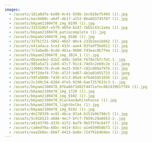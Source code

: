 ```yaml
---
images:
  - /assets/181a0dfe-be80-4c41-939b-2ec028ef549d (1).jpg
  - /assets/eac9400c-a6df-4b17-a152-0ba8d3745f87 (1).jpg
  - /assets/bkpam2100478_img_0199 (1).jpg
  - /assets/335328bf-e5f9-405d-b1d7-7bb5c43c2a4a (1).jpg
  - /assets/bkpam2100478_patiocomplete (1).jpg
  - /assets/bkpam2100478_img_0188 (1).jpg
  - /assets/337b1f21-5062-46d7-80c4-233b3ee1b042 (1).jpg
  - /assets/e41adaca-5ce3-433c-aae4-93fedf5bdd11 (1).jpg
  - /assets/7c5abe8b-8cdd-4b1a-9000-fd3eac8b7f4e (1).jpg
  - /assets/bkpam2100478_img_3824_1 (1).jpg
  - /assets/05eeade2-d1b2-440c-b958-f6f8e7bfcfd1-1-.jpg
  - /assets/885a5a71-2ab5-47c7-91c4-74d3c2e69c2e (1).jpeg
  - /assets/13008cf6-dce0-4a25-93b7-c82c860af9fb (1).jpg
  - /assets/9ff2def4-f7dc-472f-bd67-4b1e83d55733 (1).jpeg
  - /assets/59fa980b-f439-47c3-89a9-67bdd1851656 (1).jpg
  - /assets/2c240c54-828d-4fe5-9290-6ae7257633c3-1-.jpg
  - /assets/bkpam2100478_8fba66f3d82f4472afec06243901ff04 (1).jpg
  - /assets/bkpam2100478_img_1728 (1).jpg
  - /assets/bkpam2100478_img_0102 (1).jpg
  - /assets/bkpam2100478_blackandwhitehouse (1).jpg
  - /assets/bkpam2100478_lightbulbs (1).jpg
  - /assets/bkpam2100478_img_0192 (1).jpg
  - /assets/de270329-ac01-46ca-97a4-b151b9b798c5 (1).jpg
  - /assets/5c81b523-a686-4ec7-bfcf-f659c29a6653-1-.jpg
  - /assets/a9243795-d335-41f2-8af9-9b5f5f0c847f (1).jpg
  - /assets/ca0edf6a-68bc-4414-83cc-a1e659058b73 (1).jpg
  - /assets/eaa2b8ec-6b67-4413-ba0e-724791b4b9ee (1).jpg
---
```

